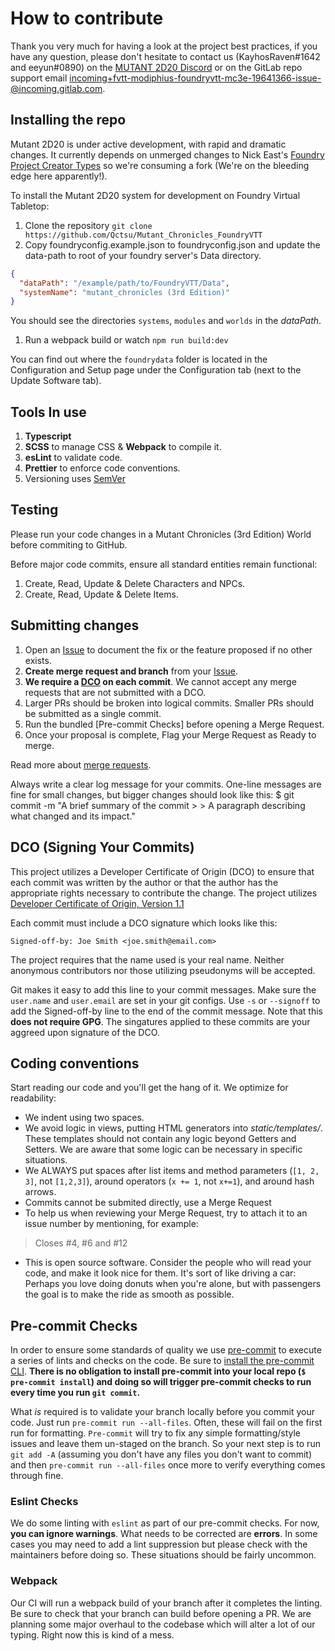 # How to contribute

Thank you very much for having a look at the project best practices, if you have any question, please don't hesitate to contact us (KayhosRaven#1642 and eeyun#0890) on the [MUTANT 2D20 Discord](https://discord.gg/hhbpSrtAu9) or on the GitLab repo support email [incoming+fvtt-modiphius-foundryvtt-mc3e-19641366-issue-@incoming.gitlab.com](mailto:incoming+fvtt-modiphius-foundryvtt-mc3e-19641366-issue-@incoming.gitlab.com).

## Installing the repo

Mutant 2D20 is under active development, with rapid and dramatic changes. It currently depends on unmerged changes to Nick East's [Foundry Project Creator Types](https://gitlab.com/foundry-projects/foundry-pc/foundry-pc-typesTo) so we're consuming a fork (We're on the bleeding edge here apparently!).

To install the Mutant 2D20 system for development on Foundry Virtual Tabletop:

1. Clone the repository `git clone https://github.com/Qctsu/Mutant_Chronicles_FoundryVTT`
1. Copy foundryconfig.example.json to foundryconfig.json and update the data-path to root of your foundry server's Data directory.

```json
{
  "dataPath": "/example/path/to/FoundryVTT/Data",
  "systemName": "mutant_chronicles (3rd Edition)"
}
```

You should see the directories `systems`, `modules` and `worlds` in the _dataPath_.

1. Run a webpack build or watch `npm run build:dev`

You can find out where the `foundrydata` folder is located in the Configuration and Setup page under the Configuration tab (next to the Update Software tab).

## Tools In use

1. **Typescript**
1. **SCSS** to manage CSS & **Webpack** to compile it.
1. **esLint** to validate code.
1. **Prettier** to enforce code conventions.
1. Versioning uses [SemVer](https://semver.org/)

## Testing

<!-- [![pipeline status](https://github.com/qctsu/mutant_chronicles_foundryVTT/badges/master/pipeline.svg)](https://github.com/qctsu/mutant_chronicles_foundryVTT/-/commits/master)
-->
Please run your code changes in a Mutant Chronicles (3rd Edition) World before commiting to GitHub.

Before major code commits, ensure all standard entities remain functional:

1. Create, Read, Update & Delete Characters and NPCs.
1. Create, Read, Update & Delete Items.

## Submitting changes

1. Open an [Issue](https://github.com/qctsu/mutant_chronicles_foundryVTT/-/issues/new) to document the fix or the feature proposed if no other exists.
1. **Create merge request and branch** from your [Issue](https://github.com/qctsu/mutant_chronicles_foundryVTT/-/issues/).
1. **We require a [DCO](https://developercertificate.org/) on each commit**. We cannot accept any merge requests that are not submitted with a DCO.
1. Larger PRs should be broken into logical commits. Smaller PRs should be submitted as a single commit.
1. Run the bundled [Pre-commit Checks] before opening a Merge Request.
1. Once your proposal is complete, Flag your Merge Request as Ready to merge.

Read more about [merge requests](https://docs.gitlab.com/ee/user/project/merge_requests/).

Always write a clear log message for your commits. One-line messages are fine for small changes, but bigger changes should look like this:
$ git commit -m "A brief summary of the commit > > A paragraph describing what changed and its impact."

## DCO (Signing Your Commits)

This project utilizes a Developer Certificate of Origin (DCO) to ensure that each commit was written by the author or that the author has the appropriate rights necessary to contribute the change. The project utilizes [Developer Certificate of Origin, Version 1.1](https://developercertificate.org/)

Each commit must include a DCO signature which looks like this:

`Signed-off-by: Joe Smith <joe.smith@email.com>`

The project requires that the name used is your real name. Neither anonymous contributors nor those utilizing pseudonyms will be accepted.

Git makes it easy to add this line to your commit messages. Make sure the `user.name` and `user.email` are set in your git configs. Use `-s` or `--signoff` to add the Signed-off-by line to the end of the commit message. Note that this **does not require GPG**. The singatures applied to these commits are your aggreed upon signature of the DCO.

## Coding conventions

Start reading our code and you'll get the hang of it. We optimize for readability:

- We indent using two spaces.
- We avoid logic in views, putting HTML generators into _static/templates/_. These templates should not contain any logic beyond Getters and Setters. We are aware that some logic can be necessary in specific situations.
- We ALWAYS put spaces after list items and method parameters (`[1, 2, 3]`, not `[1,2,3]`), around operators (`x += 1`, not `x+=1`), and around hash arrows.
- Commits cannot be submited directly, use a Merge Request
- To help us when reviewing your Merge Request, try to attach it to an issue number by mentioning, for example:

> Closes #4, #6 and #12

- This is open source software. Consider the people who will read your code, and make it look nice for them. It's sort of like driving a car: Perhaps you love doing donuts when you're alone, but with passengers the goal is to make the ride as smooth as possible.

## Pre-commit Checks

In order to ensure some standards of quality we use [pre-commit](https://pre-commit.com/) to execute a series of lints and checks on the code. Be sure to [install the pre-commit CLI](https://pre-commit.com/#installation). **There is no obligation to install pre-commit into your local repo (`$ pre-commit install`) and doing so will trigger pre-commit checks to run every time you run `git commit`.**

What _is_ required is to validate your branch locally before you commit your code. Just run `pre-commit run --all-files`. Often, these will fail on the first run for formatting. `Pre-commit` will try to fix any simple formatting/style issues and leave them un-staged on the branch. So your next step is to run `git add -A` (assuming you don't have any files you don't want to commit) and then `pre-commit run --all-files` once more to verify everything comes through fine.

### Eslint Checks

We do some linting with `eslint` as part of our pre-commit checks. For now, **you can ignore warnings**. What needs to be corrected are **errors**. In some cases you may need to add a lint suppression but please check with the maintainers before doing so. These situations should be fairly uncommon.

### Webpack

Our CI will run a webpack build of your branch after it completes the linting. Be sure to check that your branch can build before opening a PR. We are planning some major overhaul to the codebase which will alter a lot of our typing. Right now this is kind of a mess.
